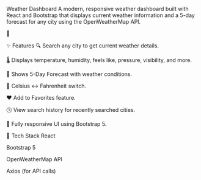 Weather Dashboard
A modern, responsive weather dashboard built with React and Bootstrap that displays current weather information and a 5-day forecast for any city using the OpenWeatherMap API.

🔗 


✨ Features
🔍 Search any city to get current weather details.

🌡️ Displays temperature, humidity, feels like, pressure, visibility, and more.

📅 Shows 5-Day Forecast with weather conditions.

🔁 Celsius ↔ Fahrenheit switch.

❤️ Add to Favorites feature.

🕓 View search history for recently searched cities.

🎨 Fully responsive UI using Bootstrap 5.

🚀 Tech Stack
React

Bootstrap 5

OpenWeatherMap API

Axios (for API calls)

